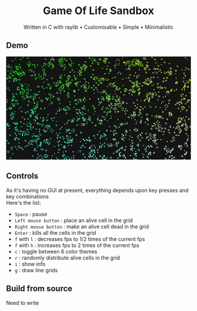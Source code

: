 <h1 align="center">
Game Of Life Sandbox</h1>
<p align="center">Written in C with raylib • Customisable • Simple • Minimalistic</p>

## Demo
<img src="https://github.com/Datavorous/Game-Of-Life-Sandbox/blob/main/media/PicsArt_02-06-10.29.51.jpg?raw=true">

## Controls
As it's having no GUI at present, everything depends upon key presses and key combinations
<br>Here's the list: 
* ```Space``` : pause 
* ```Left mouse button``` : place an alive cell in the grid
* ```Right mouse button``` : make an alive cell dead in the grid
* ```Enter``` : kills all the cells in the grid
* ```f``` with ```l``` : decreases fps to 1/2 times of the current fps
* ```f``` with ```h``` : increases fps to 2 times of the current fps 
* ```c``` : toggle between 6 color themes
* ```r``` : randomly distribute alive cells in the grid
* ```i``` : show info
* ```g``` : draw line grids

## Build from source 
Need to write 


